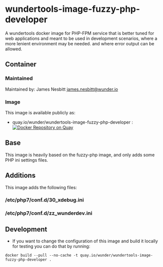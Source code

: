# wundertools-image-fuzzy-php-developer

A wundertools docker image for PHP-FPM service that is better tuned for web applications
and meant to be used in development scenarios, where a more lenient environment may be 
needed. and where error output can be allowed.

## Container

### Maintained

Maintained by: James Nesbitt <james.nesbitt@wunder.io>

### Image

This image is available publicly as:

- quay.io/wunder/wundertools-image-fuzzy-php-developer : [![Docker Repository on Quay](https://quay.io/repository/wunder/wundertools-image-fuzzy-php-developer/status "Docker Repository on Quay")](https://quay.io/repository/wunder/wundertools-image-fuzzy-php-developer)

## Base

This image is heavily based on the fuzzy-php image, and only adds some
PHP ini settings files.

## Additions

This image adds the following files:

### /etc/php7/conf.d/30_xdebug.ini



### /etc/php7/conf.d/zz_wunderdev.ini



## Development

- If you want to change the configuration of this image and build it locally for testing you can do that by running:
~~~
docker build --pull --no-cache -t quay.io/wunder/wundertools-image-fuzzy-php-developer .
~~~
